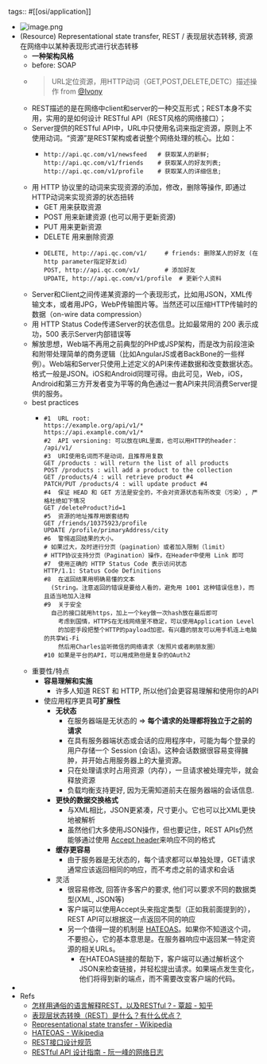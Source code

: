 tags:: #[[osi/application]]
- ![image.png](../assets/dev/image_1662468739910_0.png)
- (Resource) Representational state transfer, REST / 表现层状态转移, 资源在网络中以某种表现形式进行状态转移
  - **一种架构风格**
  - before: SOAP
  - > URL定位资源，用HTTP动词（GET,POST,DELETE,DETC）描述操作 from [@Ivony](https://www.zhihu.com/people/6ef2e77274cb0719253a577665cf690e)
  - REST描述的是在网络中client和server的一种交互形式；REST本身不实用，实用的是如何设计 RESTful API（REST风格的网络接口）；
  - Server提供的RESTful API中，URL中只使用名词来指定资源，原则上不使用动词。“资源”是REST架构或者说整个网络处理的核心。比如：
    - ```
      http://api.qc.com/v1/newsfeed   # 获取某人的新鲜;
      http://api.qc.com/v1/friends    # 获取某人的好友列表;
      http://api.qc.com/v1/profile    # 获取某人的详细信息;
      ```
  - 用 HTTP 协议里的动词来实现资源的添加，修改，删除等操作, 即通过HTTP动词来实现资源的状态扭转
    - GET 用来获取资源
    - POST 用来新建资源 (也可以用于更新资源)
    - PUT 用来更新资源
    - DELETE 用来删除资源
    - ```
      DELETE, http://api.qc.com/v1/     # friends: 删除某人的好友 (在http parameter指定好友id）
      POST, http://api.qc.com/v1/       # 添加好友
      UPDATE, http://api.qc.com/v1/profile  # 更新个人资料
      ```
  - Server和Client之间传递某资源的一个表现形式，比如用JSON，XML传输文本，或者用JPG，WebP传输图片等。当然还可以压缩HTTP传输时的数据（on-wire data compression）
  - 用 HTTP Status Code传递Server的状态信息。比如最常用的 200 表示成功，500 表示Server内部错误等
  - 解放思想，Web端不再用之前典型的PHP或JSP架构，而是改为前段渲染和附带处理简单的商务逻辑（比如AngularJS或者BackBone的一些样例）。Web端和Server只使用上述定义的API来传递数据和改变数据状态。格式一般是JSON。iOS和Android同理可得。由此可见，Web，iOS，Android和第三方开发者变为平等的角色通过一套API来共同消费Server提供的服务。
  - best practices
    - ```
      #1  URL root:
      https://example.org/api/v1/*
      https://api.example.com/v1/*
      #2  API versioning: 可以放在URL里面，也可以用HTTP的header：
      /api/v1/
      #3  URI使用名词而不是动词，且推荐用复数
      GET /products : will return the list of all products
      POST /products : will add a product to the collection
      GET /products/4 : will retrieve product #4
      PATCH/PUT /products/4 : will update product #4
      #4  保证 HEAD 和 GET 方法是安全的，不会对资源状态有所改变（污染）, 严格杜绝如下情况
      GET /deleteProduct?id=1
      #5  资源的地址推荐用嵌套结构
      GET /friends/10375923/profile
      UPDATE /profile/primaryAddress/city
      #6  警惕返回结果的大小。
      # 如果过大，及时进行分页（pagination）或者加入限制（limit）
      # HTTP协议支持分页（Pagination）操作，在Header中使用 Link 即可
      #7  使用正确的 HTTP Status Code 表示访问状态
      HTTP/1.1: Status Code Definitions
      #8  在返回结果用明确易懂的文本
        (String。注意返回的错误是要给人看的，避免用 1001 这种错误信息)，而且适当地加入注释
      #9  关于安全
        自己的接口就用https，加上一个key做一次hash放在最后即可
          考虑到国情，HTTPS在无线网络里不稳定，可以使用Application Level
          的加密手段把整个HTTP的payload加密。有兴趣的朋友可以用手机连上电脑的共享Wi-Fi
          然后用Charles监听微信的网络请求（发照片或者刷朋友圈）
      #10 如果是平台的API，可以用成熟但是复杂的OAuth2
      ```
  - 重要性/特点
    - **容易理解和实施**
      - 许多人知道 REST 和 HTTP, 所以他们会更容易理解和使用你的API
    - 使应用程序更具**可扩展性**
      - **无状态**
        - 在服务器端是无状态的 => **每个请求的处理都将独立于之前的请求**
        - 在具有服务器端状态或会话的应用程序中，可能为每个登录的用户存储一个 Session (会话)。这种会话数据很容易变得臃肿，并开始占用服务器上的大量资源。
        - 只在处理请求时占用资源（内存），一旦请求被处理完毕，就会释放资源
        - 负载均衡支持更好, 因为无需知道前夫在服务器端的会话信息.
      - **更快的数据交换格式**
        - 与XML相比，JSON更紧凑，尺寸更小。它也可以比XML更快地被解析
        - 虽然他们大多使用JSON操作，但也要记住，REST APIs仍然能够通过使用 [Accept header](https://developer.mozilla.org/en-US/docs/Web/HTTP/Headers/Accept)来响应不同的格式
      - **缓存更容易**
        - 由于服务器是无状态的，每个请求都可以单独处理，GET请求通常应该返回相同的响应，而不考虑之前的请求和会话
      - 灵活
        - 很容易修改, 回答许多客户的要求, 他们可以要求不同的数据类型(XML, JSON等)
        - 客户端可以使用Accept头来指定类型（正如我前面提到的），REST API可以根据这一点返回不同的响应
        - 另一个值得一提的机制是 [HATEOAS](https://www.wikiwand.com/en/HATEOAS#:~:text=Hypermedia%20as%20the%20Engine%20of,provid%20information%20dynamically%20through%20hypermedia%E3%80%82)。如果你不知道这个词，不要担心，它的基本意思是。在服务器响应中返回某一特定资源的相关URLs。
          - 在HATEOAS链接的帮助下，客户端可以通过解析这个JSON来检查链接，并轻松提出请求。如果端点发生变化，他们将得到新的端点，而不需要改变客户端的代码。
-
- Refs
  - [怎样用通俗的语言解释REST，以及RESTful？- 覃超​ - 知乎](https://www.zhihu.com/question/28557115/answer/48094438)
  - [表现层状态转换（REST）是什么？有什么优点？](https://chinese.freecodecamp.org/news/benefits-of-rest/)
  - [Representational state transfer - Wikipedia](https://en.wikipedia.org/wiki/Representational_state_transfer)
  - [HATEOAS - Wikipedia](https://en.wikipedia.org/wiki/HATEOAS)
  - [REST接口设计规范](https://wangwei.info/about-rest-api/)
  - [RESTful API 设计指南 - 阮一峰的网络日志](https://www.ruanyifeng.com/blog/2014/05/restful_api.html)